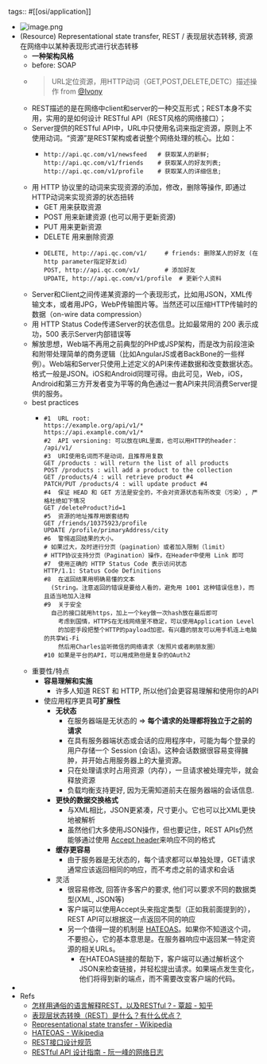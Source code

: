 tags:: #[[osi/application]]
- ![image.png](../assets/dev/image_1662468739910_0.png)
- (Resource) Representational state transfer, REST / 表现层状态转移, 资源在网络中以某种表现形式进行状态转移
  - **一种架构风格**
  - before: SOAP
  - > URL定位资源，用HTTP动词（GET,POST,DELETE,DETC）描述操作 from [@Ivony](https://www.zhihu.com/people/6ef2e77274cb0719253a577665cf690e)
  - REST描述的是在网络中client和server的一种交互形式；REST本身不实用，实用的是如何设计 RESTful API（REST风格的网络接口）；
  - Server提供的RESTful API中，URL中只使用名词来指定资源，原则上不使用动词。“资源”是REST架构或者说整个网络处理的核心。比如：
    - ```
      http://api.qc.com/v1/newsfeed   # 获取某人的新鲜;
      http://api.qc.com/v1/friends    # 获取某人的好友列表;
      http://api.qc.com/v1/profile    # 获取某人的详细信息;
      ```
  - 用 HTTP 协议里的动词来实现资源的添加，修改，删除等操作, 即通过HTTP动词来实现资源的状态扭转
    - GET 用来获取资源
    - POST 用来新建资源 (也可以用于更新资源)
    - PUT 用来更新资源
    - DELETE 用来删除资源
    - ```
      DELETE, http://api.qc.com/v1/     # friends: 删除某人的好友 (在http parameter指定好友id）
      POST, http://api.qc.com/v1/       # 添加好友
      UPDATE, http://api.qc.com/v1/profile  # 更新个人资料
      ```
  - Server和Client之间传递某资源的一个表现形式，比如用JSON，XML传输文本，或者用JPG，WebP传输图片等。当然还可以压缩HTTP传输时的数据（on-wire data compression）
  - 用 HTTP Status Code传递Server的状态信息。比如最常用的 200 表示成功，500 表示Server内部错误等
  - 解放思想，Web端不再用之前典型的PHP或JSP架构，而是改为前段渲染和附带处理简单的商务逻辑（比如AngularJS或者BackBone的一些样例）。Web端和Server只使用上述定义的API来传递数据和改变数据状态。格式一般是JSON。iOS和Android同理可得。由此可见，Web，iOS，Android和第三方开发者变为平等的角色通过一套API来共同消费Server提供的服务。
  - best practices
    - ```
      #1  URL root:
      https://example.org/api/v1/*
      https://api.example.com/v1/*
      #2  API versioning: 可以放在URL里面，也可以用HTTP的header：
      /api/v1/
      #3  URI使用名词而不是动词，且推荐用复数
      GET /products : will return the list of all products
      POST /products : will add a product to the collection
      GET /products/4 : will retrieve product #4
      PATCH/PUT /products/4 : will update product #4
      #4  保证 HEAD 和 GET 方法是安全的，不会对资源状态有所改变（污染）, 严格杜绝如下情况
      GET /deleteProduct?id=1
      #5  资源的地址推荐用嵌套结构
      GET /friends/10375923/profile
      UPDATE /profile/primaryAddress/city
      #6  警惕返回结果的大小。
      # 如果过大，及时进行分页（pagination）或者加入限制（limit）
      # HTTP协议支持分页（Pagination）操作，在Header中使用 Link 即可
      #7  使用正确的 HTTP Status Code 表示访问状态
      HTTP/1.1: Status Code Definitions
      #8  在返回结果用明确易懂的文本
        (String。注意返回的错误是要给人看的，避免用 1001 这种错误信息)，而且适当地加入注释
      #9  关于安全
        自己的接口就用https，加上一个key做一次hash放在最后即可
          考虑到国情，HTTPS在无线网络里不稳定，可以使用Application Level
          的加密手段把整个HTTP的payload加密。有兴趣的朋友可以用手机连上电脑的共享Wi-Fi
          然后用Charles监听微信的网络请求（发照片或者刷朋友圈）
      #10 如果是平台的API，可以用成熟但是复杂的OAuth2
      ```
  - 重要性/特点
    - **容易理解和实施**
      - 许多人知道 REST 和 HTTP, 所以他们会更容易理解和使用你的API
    - 使应用程序更具**可扩展性**
      - **无状态**
        - 在服务器端是无状态的 => **每个请求的处理都将独立于之前的请求**
        - 在具有服务器端状态或会话的应用程序中，可能为每个登录的用户存储一个 Session (会话)。这种会话数据很容易变得臃肿，并开始占用服务器上的大量资源。
        - 只在处理请求时占用资源（内存），一旦请求被处理完毕，就会释放资源
        - 负载均衡支持更好, 因为无需知道前夫在服务器端的会话信息.
      - **更快的数据交换格式**
        - 与XML相比，JSON更紧凑，尺寸更小。它也可以比XML更快地被解析
        - 虽然他们大多使用JSON操作，但也要记住，REST APIs仍然能够通过使用 [Accept header](https://developer.mozilla.org/en-US/docs/Web/HTTP/Headers/Accept)来响应不同的格式
      - **缓存更容易**
        - 由于服务器是无状态的，每个请求都可以单独处理，GET请求通常应该返回相同的响应，而不考虑之前的请求和会话
      - 灵活
        - 很容易修改, 回答许多客户的要求, 他们可以要求不同的数据类型(XML, JSON等)
        - 客户端可以使用Accept头来指定类型（正如我前面提到的），REST API可以根据这一点返回不同的响应
        - 另一个值得一提的机制是 [HATEOAS](https://www.wikiwand.com/en/HATEOAS#:~:text=Hypermedia%20as%20the%20Engine%20of,provid%20information%20dynamically%20through%20hypermedia%E3%80%82)。如果你不知道这个词，不要担心，它的基本意思是。在服务器响应中返回某一特定资源的相关URLs。
          - 在HATEOAS链接的帮助下，客户端可以通过解析这个JSON来检查链接，并轻松提出请求。如果端点发生变化，他们将得到新的端点，而不需要改变客户端的代码。
-
- Refs
  - [怎样用通俗的语言解释REST，以及RESTful？- 覃超​ - 知乎](https://www.zhihu.com/question/28557115/answer/48094438)
  - [表现层状态转换（REST）是什么？有什么优点？](https://chinese.freecodecamp.org/news/benefits-of-rest/)
  - [Representational state transfer - Wikipedia](https://en.wikipedia.org/wiki/Representational_state_transfer)
  - [HATEOAS - Wikipedia](https://en.wikipedia.org/wiki/HATEOAS)
  - [REST接口设计规范](https://wangwei.info/about-rest-api/)
  - [RESTful API 设计指南 - 阮一峰的网络日志](https://www.ruanyifeng.com/blog/2014/05/restful_api.html)